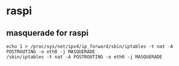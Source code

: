 # raspi


## masquerade for raspi 

```
echo 1 > /proc/sys/net/ipv4/ip_forward/sbin/iptables -t nat -A POSTROUTING -o eth0 -j MASQUERADE
/sbin/iptables -t nat -A POSTROUTING -o eth0 -j MASQUERADE
```
